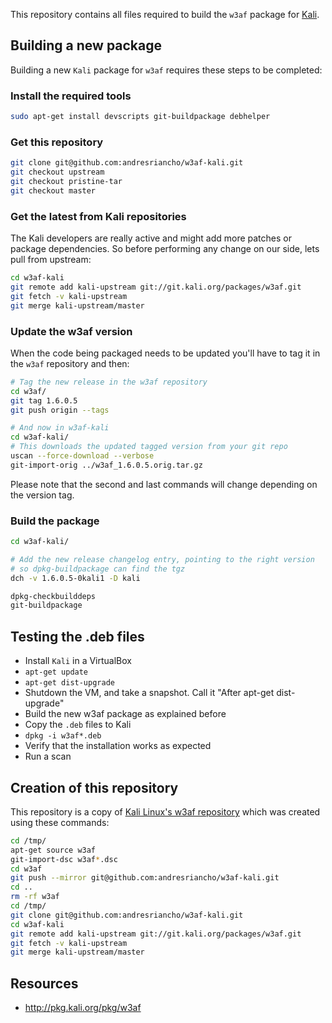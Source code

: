 This repository contains all files required to build the `w3af` package for [Kali](http://www.kali.org/).

## Building a new package
Building a new `Kali` package for `w3af` requires these steps to be completed:

### Install the required tools
```bash
sudo apt-get install devscripts git-buildpackage debhelper
```

### Get this repository
```bash
git clone git@github.com:andresriancho/w3af-kali.git
git checkout upstream
git checkout pristine-tar
git checkout master
```

### Get the latest from Kali repositories

The Kali developers are really active and might add more patches or package dependencies. So before performing any change on our side, lets pull from upstream:

```bash
cd w3af-kali
git remote add kali-upstream git://git.kali.org/packages/w3af.git
git fetch -v kali-upstream
git merge kali-upstream/master
```

### Update the w3af version

When the code being packaged needs to be updated you'll have to tag it in the `w3af` repository and then:

```bash
# Tag the new release in the w3af repository
cd w3af/
git tag 1.6.0.5
git push origin --tags

# And now in w3af-kali
cd w3af-kali/
# This downloads the updated tagged version from your git repo
uscan --force-download --verbose
git-import-orig ../w3af_1.6.0.5.orig.tar.gz
```
Please note that the second and last commands will change depending on the version tag.

### Build the package

```bash
cd w3af-kali/

# Add the new release changelog entry, pointing to the right version
# so dpkg-buildpackage can find the tgz
dch -v 1.6.0.5-0kali1 -D kali

dpkg-checkbuilddeps
git-buildpackage
```

## Testing the .deb files
 * Install `Kali` in a VirtualBox
 * `apt-get update`
 * `apt-get dist-upgrade`
 * Shutdown the VM, and take a snapshot. Call it "After apt-get dist-upgrade"
 * Build the new w3af package as explained before
 * Copy the `.deb` files to Kali
 * `dpkg -i w3af*.deb`
 * Verify that the installation works as expected
 * Run a scan

## Creation of this repository
This repository is a copy of [Kali Linux's w3af repository](http://git.kali.org/gitweb/?p=packages/w3af.git;a=summary) which was created using these commands:

```bash
cd /tmp/
apt-get source w3af
git-import-dsc w3af*.dsc
cd w3af
git push --mirror git@github.com:andresriancho/w3af-kali.git
cd ..
rm -rf w3af
cd /tmp/
git clone git@github.com:andresriancho/w3af-kali.git
cd w3af-kali
git remote add kali-upstream git://git.kali.org/packages/w3af.git
git fetch -v kali-upstream
git merge kali-upstream/master
```

## Resources

 * http://pkg.kali.org/pkg/w3af
